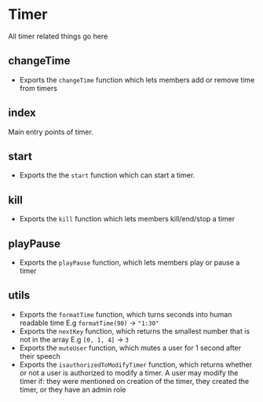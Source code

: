 # Timer

All timer related things go here

## changeTime
- Exports the `changeTime` function which lets members add or remove time from timers

## index
Main entry points of timer.

## start
- Exports the the `start` function which can start a timer.

## kill
- Exports the `kill` function which lets members kill/end/stop a timer

## playPause
- Exports the `playPause` function, which lets members play or pause a timer

## utils
- Exports the `formatTime` function, which turns seconds into human readable time E.g `formatTime(90)` -> `"1:30"`
- Exports the `nextKey` function, which returns the smallest number that is not in the array E.g `[0, 1, 4]` -> `3`
- Exports the `muteUser` function, which mutes a user for 1 second after their speech
- Exports the `isauthorizedToModifyTimer` function, which returns whether or not a user is authorized to modify a timer. A user may modify the timer if: they were mentioned on creation of the timer, they created the timer, or they have an admin role
